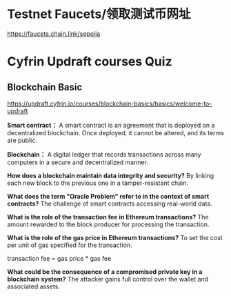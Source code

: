# Testnet Faucets/领取测试币网址
https://faucets.chain.link/sepolia
# Cyfrin Updraft courses Quiz
## Blockchain Basic
https://updraft.cyfrin.io/courses/blockchain-basics/basics/welcome-to-updraft

**Smart contract：** A smart contract is an agreement that is deployed on a decentralized blockchain. Once deployed, it cannot be altered, and its terms are public.

**Blockchain：** A digital ledger that records transactions across many computers in a secure and decentralized manner.

**How does a blockchain maintain data integrity and security?** By linking each new block to the previous one in a tamper-resistant chain.

**What does the term "Oracle Problem" refer to in the context of smart contracts?** The challenge of smart contracts accessing real-world data.

**What is the role of the transaction fee in Ethereum transactions?** The amount rewarded to the block producer for processing the transaction.

**What is the role of the gas price in Ethereum transactions?** To set the cost per unit of gas specified for the transaction.

transaction fee = gas price * gas fee

**What could be the consequence of a compromised private key in a blockchain system?** The attacker gains full control over the wallet and associated assets.





 



